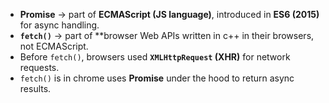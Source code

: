 


* **Promise** → part of **ECMAScript (JS language)**, introduced in **ES6 (2015)** for async handling.
* **`fetch()`** → part of **browser Web APIs written in c++ in their browsers, not ECMAScript.
* Before `fetch()`, browsers used **`XMLHttpRequest` (XHR)** for network requests.
* `fetch()` is in chrome uses **Promise** under the hood to return async results.
